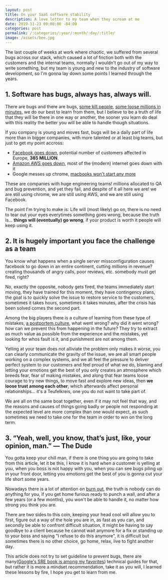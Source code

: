 ```yaml
---
layout: post
title: On your SaaS software stability
description: A love letter to my team when they scream at me
date: 2019-11-23 09:00:00 -04:00
categories: post
permalink: /:categories/:year/:month/:day/:title/
image: /assets/bee.jpg
---
```


The last couple of weeks at work where chaotic, we suffered from several bugs across our stack, which caused a lot of friction both with the customers and the internal teams, normally I wouldn't go out of my way to write something, but my team is young and new to the industry of software development, so I'm gonna lay down some points I learned through the years.

## 1. Software has bugs, always has, always will.

There are bugs and there are bugs, [some kill people](https://www.bugsnag.com/blog/bug-day-race-condition-therac-25), [some loose millions in minutes](https://www.bugsnag.com/blog/bug-day-460m-loss), we do our best to learn from them, but I believe to be a truth of life that they will be there in one way or another, the sooner you learn do deal with this reality the better you will be able to handle though situations.

If you company is young and moves fast, bugs will be a daily part of life more than in bigger companies, with more talented or at least big teams, but just to get my point accross:

- [Facebook goes down](https://eu.tennessean.com/story/news/local/2019/04/14/facebook-down-worldwide-today/3464957002/), potential number of customers affected in Europe, **385 MILLION**.
- [Amazon AWS goes down](https://www.readitquik.com/articles/cloud-3/top-7-aws-outages-that-wreaked-havoc/), most of the (modern) internet goes down with it
- Google messes up chrome, [macbooks won't start any more](https://www.forbes.com/sites/kateoflahertyuk/2019/09/26/google-confirms-buggy-chrome-update-is-breaking-apple-macs/#26a62363391c)

These are companies with huge engineering teams! millions allocated to QA and bug prevention, and yet they fail, and despite of it all here we are! we are still using chrome, we are still using AWS, and we are still using Facebook.

The point I'm trying to make is: Life will (most likely) go on, there is no need to tear out your eyes everytimes something goes wrong, because the truth is... **things will (eventually) go wrong**, if your product is worth it people will keep using it.

## 2. It is hugely important you face the challenge as a team

You know what happens when a single server missconfiguration causes facebook to go down in an entire continent, cutting millions in revenue? creating thousands of angry calls, poor reviews, etc. somebody must get fired, right?

No, exactly the opposite, nobody gets fired, the teams immediately start moving, they have trained for this moment, they have contingency plans, the goal is to quickly solve the issue to restore service to the customers, sometimes it takes hours, sometimes it takes minutes, after the crisis has been solved comes the second part.

Among the big players there is a culture of learning from these type of mistakes, [a postportem culture](https://landing.google.com/sre/sre-book/chapters/postmortem-culture/), what went wrong? why did it went wrong? how can we prevent this from happening in the future? They try to extract as much value as possible from the experience and the mistakes, yet looking for whos fault is it, and punishment are not among them.

Yelling at your team does not alliviate the problem only makes it worse, you can clearly communicate the gravity of the issue, we are all smart people working on a complex systems, and we all feel the pressure to deliver perfect system to our customers and feel proud of what we do, blaming and letting your emotions get the best of you only creates an atmosphere which breeds fear, fear of making mistakes, and along that fear teams loose courage to try new things, to move fast and explore new ideas, then **we loose trust among each other**, which afterwards affect personal relationships... it's a Teufelkreis, one you do not want to take part of.

We are all on the same boat together, even if it may not feel that way, and the reasons and causes of things going badly or people not responding at the expected level are more complex than one would expect, as such sometimes we need to take one for the team in order to win on the long term.

## 3. “Yeah, well, you know, that’s just, like, your opinion, man.” — The Dude

You gotta keep your chill man, if there is one thing you are going to take from this article, let it be this, I know it is hard when a customer is yelling at you, when you boss is not happy with you, when you can see bugs piling up in your front door, letting you emotions get the best of you is gonna cut your life short some years.

Nowadays there is a lot of attention on [burn out](https://elladawson.com/2019/11/18/there-is-no-cure-for-burnout/), the truth is nobody can do anything for you, if you get home furious ready to punch a wall, and after a few years (or a few months), you won't be able to handle it, no matter how strong you think you are.

There are two sides to this coin, keeping your head cool will allow you to first, figure out a way of the hole you are in, as fast as you can, and secondly be able to confront difficult situation, it might be having to say goodbye to a client because he cannot wait anymore for a fix or standing up to your boss and saying "I refuse to do this anymore", it is difficult but sometimes there is no other choice, go home, relax, live to fight another day.

This article does not try to set guideline to prevent bugs, there are many([Google's SRE book is among my favorites](https://landing.google.com/sre/books/)) technical guides for that, but rather it is more a mindset recommendation, take it as you will, I learned these lessons by fire, I hope you get to learn from me.
